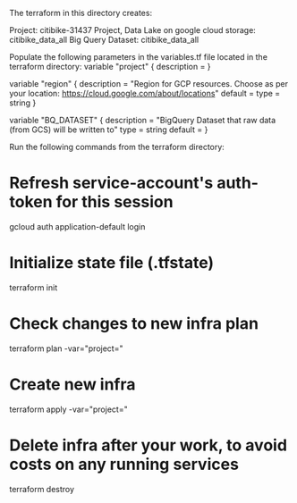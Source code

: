The terraform in this directory creates:

Project: citibike-31437 Project,
Data Lake on google cloud storage: citibike_data_all 
Big Query Dataset: citibike_data_all

Populate the following parameters in the variables.tf file located in the terraform directory:
variable "project" {
  description = <project description>
}

variable "region" {
  description = "Region for GCP resources. Choose as per your location: https://cloud.google.com/about/locations"
  default = <cloud location>
  type = string
}

variable "BQ_DATASET" {
  description = "BigQuery Dataset that raw data (from GCS) will be written to"
  type = string
  default = <Dataset name>
}

Run the following commands from the terraform directory:

# Refresh service-account's auth-token for this session

gcloud auth application-default login

# Initialize state file (.tfstate)

terraform init

# Check changes to new infra plan

terraform plan -var="project=<your-gcp-project-id>"

# Create new infra

terraform apply -var="project=<your-gcp-project-id>"

# Delete infra after your work, to avoid costs on any running services

terraform destroy
